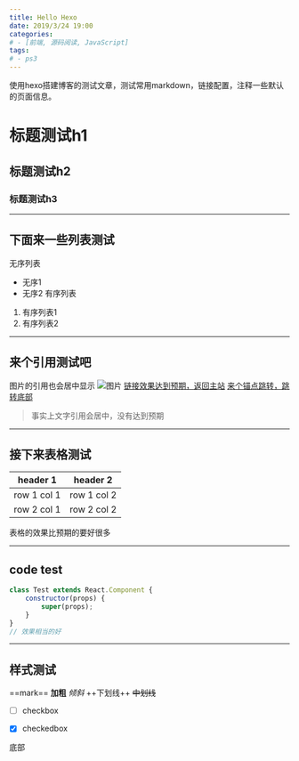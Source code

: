 ```yaml
---
title: Hello Hexo
date: 2019/3/24 19:00
categories:
# - [前端, 源码阅读, JavaScript]
tags:
# - ps3
---
```


使用hexo搭建博客的测试文章，测试常用markdown，链接配置，注释一些默认的页面信息。
<!--more-->

# 标题测试h1
## 标题测试h2
### 标题测试h3
---
## 下面来一些列表测试
无序列表
- 无序1
- 无序2
有序列表
1. 有序列表1
2. 有序列表2
---
## 来个引用测试吧
图片的引用也会居中显示
![图片](/blog/public/imgs/1.png)
[链接效果达到预期，返回主站](https://www.tangdingblog.cn)
[来个锚点跳转，跳转底部](#bottom)
> 事实上文字引用会居中，没有达到预期
---
## 接下来表格测试

header 1 | header 2
---|---
row 1 col 1 | row 1 col 2
row 2 col 1 | row 2 col 2

表格的效果比预期的要好很多

---
## code test
``` javascript
class Test extends React.Component {
    constructor(props) {
        super(props);
    }
}
// 效果相当的好
```

---
## 样式测试
==mark==
**加粗**
*倾斜*
++下划线++
~~中划线~~
- [ ] checkbox
- [x] checkedbox


<span id="bottom">底部</span>